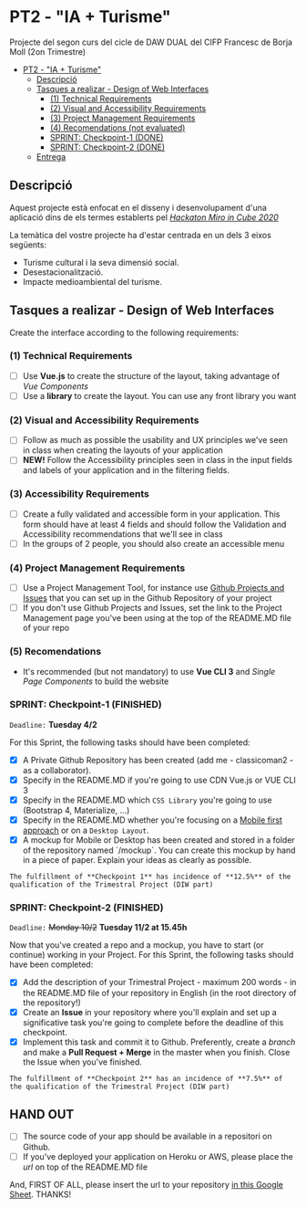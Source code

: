 # PT2 - "IA + Turisme"

Projecte del segon curs del cicle de DAW DUAL del CIFP Francesc de Borja Moll (2on Trimestre)

- [PT2 - "IA + Turisme"](#pt2---ia--turisme)
  * [Descripció](#descripcio)
  * [Tasques a realizar - Design of Web Interfaces](#tasques-a-realizar---design-of-web-interfaces)
    + [(1) Technical Requirements](#1-technical-requirements)
    + [(2) Visual and Accessibility Requirements](#2-visual-and-accessibility-requirements)
    + [(3) Project Management Requirements](#3-project-management-requirements)
    + [(4) Recomendations (not evaluated)](#4-recomendations-not-evaluated)
    + [SPRINT: Checkpoint-1 (DONE)](#sprint-checkpoint-1-done)
    + [SPRINT: Checkpoint-2 (DONE)](#sprint-checkpoint-2-done)
  * [Entrega](#entrega)

## Descripció

Aquest projecte està enfocat en el disseny i desenvolupament d'una aplicació dins de els termes establerts pel [*Hackaton Miro in Cube 2020*](http://www.programmemiro.fr/miro-in-cube/es/)

La temàtica del vostre projecte ha d'estar centrada en un dels 3 eixos següents:

- Turisme cultural i la seva dimensió social.
- Desestacionalització.
- Impacte medioambiental del turisme.

## Tasques a realizar - Design of Web Interfaces

Create the interface according to the following requirements:

### (1) Technical Requirements

- [ ] Use **Vue.js** to create the structure of the layout, taking advantage of _Vue Components_
- [ ] Use a **library** to create the layout. You can use any front library you want

### (2) Visual and Accessibility Requirements

- [ ] Follow as much as possible the usability and UX principles we've seen in class when creating the layouts of your application
- [ ] **NEW!** Follow the Accessibility principles seen in class in the input fields and labels of your application and in the filtering fields.

### (3) Accessibility Requirements

- [ ] Create a fully validated and accessible form in your application. This form should have at least 4 fields and should follow the Validation and Accessibility recommendations that we'll see in class
- [ ] In the groups of 2 people, you should also create an accessible menu

### (4) Project Management Requirements

- [ ] Use a Project Management Tool, for instance use [Github Projects and Issues](https://github.com/classicoman2/skills2020-quick-website-develop) that you can set up in the Github Repository of your project
- [ ] If you don't use Github Projects and Issues, set the link to the Project Management page you've been using at the top of the README.MD file of your repo

### (5) Recomendations

- It's recommended (but not mandatory) to use **Vue CLI 3** and _Single Page Components_ to build the website

### SPRINT: Checkpoint-1 (FINISHED)

`Deadline:`  **Tuesday 4/2**

For this Sprint, the following tasks should have been completed:

- [x] A Private Github Repository has been created (add me - classicoman2 - as a collaborator).
- [x] Specify in the README.MD if you're going to use CDN Vue.js or VUE CLI 3
- [x] Specify in the README.MD which `CSS Library` you're going to use (Bootstrap 4, Materialize, ...)
- [X] Specify in the README.MD whether you're focusing on a [Mobile first approach](https://medium.com/@Vincentxia77/what-is-mobile-first-design-why-its-important-how-to-make-it-7d3cf2e29d00) or on a `Desktop Layout`.
- [x] A mockup for Mobile or Desktop has been created and stored in a folder of the repository named  ´/mockup´. You can create this mockup by hand in a piece of paper. Explain your ideas as clearly as possible.

`The fulfillment of **Checkpoint 1** has incidence of **12.5%** of the qualification of the Trimestral Project (DIW part)`

### SPRINT: Checkpoint-2 (FINISHED)

`Deadline:` ~~Monday 10/2~~ **Tuesday 11/2 at 15.45h**

Now that you've created a repo and a mockup, you have to start (or continue) working in your Project.
For this Sprint, the following tasks should have been completed:

- [x] Add the description of your Trimestral Project - maximum 200 words - in the README.MD file of your repository in English (in the root directory of the repository!)
- [x] Create an **Issue** in your repository where you'll explain and set up a significative task you're going to complete before the deadline of this checkpoint.
- [x] Implement this task and commit it to Github. Preferently, create a _branch_ and make a **Pull Request + Merge** in the master when you finish. Close the Issue when you've finished.

`The fulfillment of **Checkpoint 2** has an incidence of **7.5%** of the qualification of the Trimestral Project (DIW part)`

## HAND OUT

- [ ] The source code of your app should be available in a repositori on Github. 
- [ ] If you've deployed your application on Heroku or AWS, please place the *url* on top of the README.MD file

And, FIRST OF ALL, please insert the url to your repository [in this Google Sheet](https://docs.google.com/spreadsheets/d/1FixUlq-GTvYyesiMveXqQXBJHB8PvEcZjMoXzAhiySw/edit#gid=0). THANKS!
